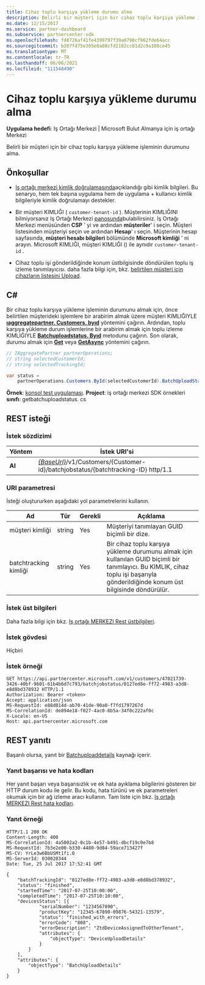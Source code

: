 ```yaml
---
title: Cihaz toplu karşıya yükleme durumu alma
description: Belirli bir müşteri için bir cihaz toplu karşıya yükleme işleminin durumunu alma.
ms.date: 12/15/2017
ms.service: partner-dashboard
ms.subservice: partnercenter-sdk
ms.openlocfilehash: fd8726af41fe4399797f39a0790cf962fde64acc
ms.sourcegitcommit: b307fd75e305e0a88cfd1182cc01d2c9a108ce45
ms.translationtype: MT
ms.contentlocale: tr-TR
ms.lasthandoff: 06/06/2021
ms.locfileid: "111548490"
---
```

# <a name="get-the-status-of-a-device-batch-upload"></a>Cihaz toplu karşıya yükleme durumu alma

**Uygulama hedefi**: Iş Ortağı Merkezi | Microsoft Bulut Almanya için iş ortağı Merkezi

Belirli bir müşteri için bir cihaz toplu karşıya yükleme işleminin durumunu alma.

## <a name="prerequisites"></a>Önkoşullar

- [Iş ortağı merkezi kimlik doğrulamasında](partner-center-authentication.md)açıklandığı gibi kimlik bilgileri. Bu senaryo, hem tek başına uygulama hem de uygulama + kullanıcı kimlik bilgileriyle kimlik doğrulamayı destekler.

- Bir müşteri KIMLIĞI ( `customer-tenant-id` ). Müşterinin KIMLIĞINI bilmiyorsanız Iş Ortağı Merkezi [panosunda](https://partner.microsoft.com/dashboard)bulabilirsiniz. Iş Ortağı Merkezi menüsünden **CSP** ' yi ve ardından **müşteriler**' i seçin. Müşteri listesinden müşteriyi seçin ve ardından **Hesap**' ı seçin. Müşterinin hesap sayfasında, **müşteri hesabı bilgileri** bölümünde **Microsoft kimliği** ' ni arayın. Microsoft KIMLIĞI, müşteri KIMLIĞI () ile aynıdır `customer-tenant-id` .

- Cihaz toplu işi gönderildiğinde konum üstbilgisinde döndürülen toplu iş izleme tanımlayıcısı. daha fazla bilgi için, bkz. [belirtilen müşteri için cihazların listesini Upload](upload-a-list-of-devices-for-the-specified-customer.md).

## <a name="c"></a>C\#

Bir cihaz toplu karşıya yükleme işleminin durumunu almak için, önce belirtilen müşterideki işlemlere bir arabirim almak üzere müşteri KIMLIĞIYLE [**ıaggregatepartner. Customers. byıd**](/dotnet/api/microsoft.store.partnercenter.customers.icustomercollection.byid) yöntemini çağırın. Ardından, toplu karşıya yükleme durum işlemlerine bir arabirim almak için toplu izleme KIMLIĞIYLE [**Batchuploadstatus. Byıd**](/dotnet/api/microsoft.store.partnercenter.devicesdeployment.ibatchjobstatuscollection.byid) metodunu çağırın. Son olarak, durumu almak için [**Get**](/dotnet/api/microsoft.store.partnercenter.devicesdeployment.ibatchjobstatus.get) veya [**GetAsync**](/dotnet/api/microsoft.store.partnercenter.devicesdeployment.ibatchjobstatus.getasync) yöntemini çağırın.

``` csharp
// IAggregatePartner partnerOperations;
// string selectedCustomerId;
// string selectedTrackingId;

var status =
    partnerOperations.Customers.ById(selectedCustomerId).BatchUploadStatus.ById(selectedTrackingId).Get();
```

**Örnek**: [konsol test uygulaması](console-test-app.md). **Project**: iş ortağı merkezi SDK örnekleri **sınıfı**: getbatchuploadstatus. cs

## <a name="rest-request"></a>REST isteği

### <a name="request-syntax"></a>İstek sözdizimi

| Yöntem  | İstek URI'si                                                                                                       |
|---------|-------------------------------------------------------------------------------------------------------------------|
| **Al** | [*{BaseUrl}*](partner-center-rest-urls.md)/v1/Customers/{Customer-id}/batchjobstatus/{batchtracking-ID} http/1.1 |

### <a name="uri-parameter"></a>URI parametresi

İsteği oluştururken aşağıdaki yol parametrelerini kullanın.

| Ad             | Tür   | Gerekli | Açıklama                                                                                                                                                                    |
|------------------|--------|----------|--------------------------------------------------------------------------------------------------------------------------------------------------------------------------------|
| müşteri kimliği      | string | Yes      | Müşteriyi tanımlayan GUID biçimli bir dize.                                                                                                                          |
| batchtracking kimliği | string | Yes      | Bir cihaz toplu karşıya yükleme durumunu almak için kullanılan GUID biçimli bir tanımlayıcı. Bu KIMLIK, cihaz toplu işi başarıyla gönderildiğinde konum üst bilgisinde döndürülür. |

### <a name="request-headers"></a>İstek üst bilgileri

Daha fazla bilgi için bkz. [Iş ortağı MERKEZI Rest üstbilgileri](headers.md).

### <a name="request-body"></a>İstek gövdesi

Hiçbiri

### <a name="request-example"></a>İstek örneği

```http
GET https://api.partnercenter.microsoft.com/v1/customers/47021739-3426-40bf-9601-61b4b6d7c793/batchjobstatus/0127ed8e-ff72-4983-a3d8-e8d8bd378932 HTTP/1.1
Authorization: Bearer <token>
Accept: application/json
MS-RequestId: e88d014d-ab70-41de-90a0-f7fd1797267d
MS-CorrelationId: de894e18-f027-4ac0-8b5a-34f0c222af0c
X-Locale: en-US
Host: api.partnercenter.microsoft.com
```

## <a name="rest-response"></a>REST yanıtı

Başarılı olursa, yanıt bir [Batchuploaddetails](device-deployment-resources.md#batchuploaddetails) kaynağı içerir.

### <a name="response-success-and-error-codes"></a>Yanıt başarısı ve hata kodları

Her yanıt başarı veya başarısızlık ve ek hata ayıklama bilgilerini gösteren bir HTTP durum kodu ile gelir. Bu kodu, hata türünü ve ek parametreleri okumak için bir ağ izleme aracı kullanın. Tam liste için bkz. [Iş ortağı MERKEZI Rest hata kodları](error-codes.md).

### <a name="response-example"></a>Yanıt örneği

```http
HTTP/1.1 200 OK
Content-Length: 400
MS-CorrelationId: 4a5002a2-0c1b-4e57-b491-dbcf19c0e7b8
MS-RequestId: 7b3e2e00-b330-4480-9d84-59ace713427f
MS-CV: YrLe3w6BbUSMt1fi.0
MS-ServerId: 030020344
Date: Tue, 25 Jul 2017 17:52:41 GMT

{
    "batchTrackingId": "0127ed8e-ff72-4983-a3d8-e8d8bd378932",
    "status": "finished",
    "startedTime": "2017-07-25T10:00:00",
    "completedTime": "2017-07-25T10:10:00",
    "devicesStatus": [{
            "serialNumber": "1234567890",
            "productKey": "12345-67890-09876-54321-13579",
            "status": "finished_with_errors",
            "errorCode": "808",
            "errorDescription": "ZtdDeviceAssignedToOtherTenant",
            "attributes": {
                "objectType": "DeviceUploadDetails"
            }
        }
    ],
    "attributes": {
        "objectType": "BatchUploadDetails"
    }
}
```
